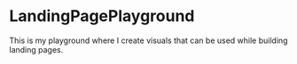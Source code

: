 # LandingPagePlayground
This is my playground where I create visuals that can be used while building landing pages.
